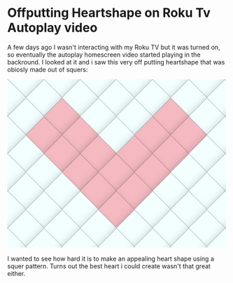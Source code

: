 # Offputting Heartshape on Roku Tv Autoplay video

A few days ago I wasn't interacting with my Roku TV but it was turned on, so eventually the autoplay homescreen video started playing in the backround. I looked at it and i saw this very off putting heartshape that was obiosly made out of squers:

<img src="src/assets/heartexample.jpg" alt="Screenshot" width="500"/>

I wanted to see how hard it is to make an appealing heart shape using a squer pattern. Turns out the best heart i could create wasn't that great either. 
